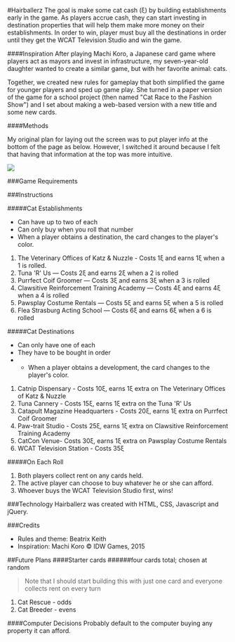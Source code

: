 #Hairballerz
The goal is make some cat cash (ξ) by building establishments early in the game. As players accrue cash, they can start investing in destination properties that will help them make more money on their establishments. In order to win, player must buy all the destinations in order until they get the WCAT Television Studio and win the game.####Inspiration
After playing Machi Koro, a Japanese card game where players act as mayors and invest in infrastructure, my  seven-year-old daughter wanted to create a similar game, but with her favorite animal: cats. 

Together, we created new rules for gameplay that both simplified the game for younger players and sped up game play. She turned in a paper version of the game for a school project (then named "Cat Race to the Fashion Show") and I set about making a web-based version with a new title and some new cards. ####Methods

My original plan for laying out the screen was to put player info at the bottom of the page as below. However, I switched it around because I felt that having that information at the top was more intuitive. 

![](Wireframe.png)###Game Requirements


###Instructions#####Cat Establishments* Can have up to two of each
* Can only buy when you roll that number
* When a player obtains a destination, the card changes to the player's color.1. The Veterinary Offices of Katz & Nuzzle - Costs 1ξ and earns 1ξ when a 1 is rolled.2. Tuna 'R' Us — Costs 2ξ and earns 2ξ when a 2 is rolled3. Purrfect Coif Groomer — Costs 3ξ and earns 3ξ when a 3 is rolled4. Clawsitive Reinforcement Training Academy — Costs 4ξ and earns 4ξ when a 4 is rolled5. Pawsplay Costume Rentals — Costs 5ξ and earns 5ξ when a 5 is rolled6. Flea Strasburg Acting School — Costs 6ξ and earns 6ξ when a 6 is rolled#####Cat Destinations* Can only have one of each* They have to be bought in order
* * When a player obtains a development, the card changes to the player's color.1. Catnip Dispensary - Costs 10ξ, earns 1ξ extra on The Veterinary Offices of Katz & Nuzzle 2. Tuna Cannery - Costs 15ξ, earns 1ξ extra on the Tuna 'R' Us3. Catapult Magazine Headquarters - Costs 20ξ, earns 1ξ extra on Purrfect Coif Groomer4. Paw-trait Studio - Costs 25ξ, earns 1ξ extra on Clawsitive Reinforcement Training Academy5. CatCon Venue- Costs 30ξ, earns 1ξ extra on Pawsplay Costume Rentals6. WCAT Television Station - Costs 35ξ#####On Each Roll1. Both players collect rent on any cards held.2. The active player can choose to buy whatever he or she can afford.
3. Whoever buys the WCAT Television Studio first, wins!###Technology
Hairballerz was created with HTML, CSS, Javascript and jQuery. 

###Credits
* Rules and theme: Beatrix Keith
* Inspiration: Machi Koro © IDW Games, 2015##Future Plans
####Starter cards######four cards total; chosen at random
>Note that I should start building this with just one card and everyone collects rent on every turn
1. Cat Rescue - odds2. Cat Breeder - evens####Computer DecisionsProbably default to the computer buying any property it can afford. 